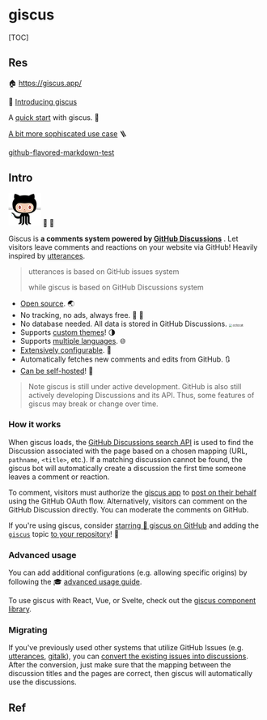 # giscus

[TOC]



## Res
🏠 https://giscus.app/

🔗 [Introducing giscus](https://laymonage.com/posts/giscus)

A [quick start](https://dev.to/melvnl/add-comment-system-to-your-static-site-with-giscus-482o) with giscus. 🚀

[A bit more sophiscated use case](https://drmowinckels.io/blog/2021-12-04-adding-giscus-to-your-blogdown-site/#top) 🪜

[github-flavored-markdown-test](https://github.com/suan/github-flavored-markdown-test) 



## Intro
![|30](../../../../../../Assets/Pics/octocat.png) 💬 💎

Giscus is **a comments system powered by [GitHub Discussions](https://docs.github.com/en/discussions)** . Let visitors leave comments and reactions on your website via GitHub! Heavily inspired by [utterances](https://github.com/utterance/utterances).

> utterances is based on GitHub issues system
>
> while giscus is based on GitHub Discussions system

- [Open source](https://github.com/giscus/giscus). 🌏
- No tracking, no ads, always free. 📡 🚫
- No database needed. All data is stored in GitHub Discussions. <img src="../../../../../Assets/Pics/octocat.png" alt=":octocat:" style="zoom:40%;" />
- Supports [custom themes](https://github.com/giscus/giscus/blob/main/ADVANCED-USAGE.md#data-theme)! 🌗
- Supports [multiple languages](https://github.com/giscus/giscus/blob/main/CONTRIBUTING.md#adding-localizations). 🌐
- [Extensively configurable](https://github.com/giscus/giscus/blob/main/ADVANCED-USAGE.md). 🔧
- Automatically fetches new comments and edits from GitHub. 🔃
- [Can be self-hosted](https://github.com/giscus/giscus/blob/main/SELF-HOSTING.md)! 🤳

> Note giscus is still under active development. GitHub is also still actively developing Discussions and its API. Thus, some features of giscus may break or change over time.


### How it works
When giscus loads, the [GitHub Discussions search API](https://docs.github.com/en/graphql/guides/using-the-graphql-api-for-discussions#search) is used to find the Discussion associated with the page based on a chosen mapping (URL, `pathname`, `<title>`, etc.). If a matching discussion cannot be found, the giscus bot will automatically create a discussion the first time someone leaves a comment or reaction.

To comment, visitors must authorize the [giscus app](https://github.com/apps/giscus) to [post on their behalf](https://docs.github.com/en/developers/apps/identifying-and-authorizing-users-for-github-apps) using the GitHub OAuth flow. Alternatively, visitors can comment on the GitHub Discussion directly. You can moderate the comments on GitHub.

If you're using giscus, consider [starring 🌟 giscus on GitHub](https://github.com/giscus/giscus) and adding the [`giscus`](https://github.com/topics/giscus) topic [to your repository](https://docs.github.com/en/github/administering-a-repository/classifying-your-repository-with-topics)! 🎉


### Advanced usage
You can add additional configurations (e.g. allowing specific origins) by following the 🎓 [advanced usage guide](https://github.com/giscus/giscus/blob/main/ADVANCED-USAGE.md).

To use giscus with React, Vue, or Svelte, check out the [giscus component library](https://github.com/giscus/giscus-component).


### Migrating
If you've previously used other systems that utilize GitHub Issues (e.g. [utterances](https://github.com/utterance/utterances), [gitalk](https://github.com/gitalk/gitalk)), you can [convert the existing issues into discussions](https://docs.github.com/en/discussions/managing-discussions-for-your-community/moderating-discussions#converting-an-issue-to-a-discussion). After the conversion, just make sure that the mapping between the discussion titles and the pages are correct, then giscus will automatically use the discussions. 



## Ref
